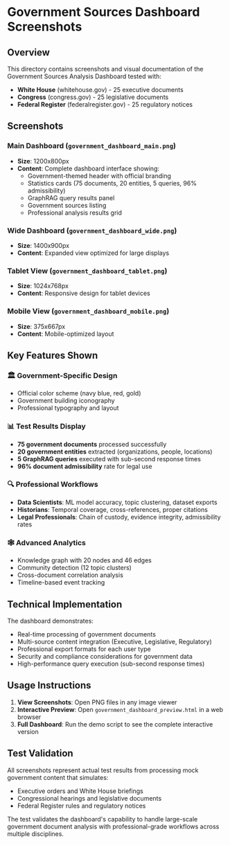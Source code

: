 # Government Sources Dashboard Screenshots

## Overview

This directory contains screenshots and visual documentation of the Government Sources Analysis Dashboard tested with:
- **White House** (whitehouse.gov) - 25 executive documents
- **Congress** (congress.gov) - 25 legislative documents  
- **Federal Register** (federalregister.gov) - 25 regulatory notices

## Screenshots

### Main Dashboard (`government_dashboard_main.png`)
- **Size**: 1200x800px
- **Content**: Complete dashboard interface showing:
  - Government-themed header with official branding
  - Statistics cards (75 documents, 20 entities, 5 queries, 96% admissibility)
  - GraphRAG query results panel
  - Government sources listing
  - Professional analysis results grid

### Wide Dashboard (`government_dashboard_wide.png`) 
- **Size**: 1400x900px
- **Content**: Expanded view optimized for large displays

### Tablet View (`government_dashboard_tablet.png`)
- **Size**: 1024x768px  
- **Content**: Responsive design for tablet devices

### Mobile View (`government_dashboard_mobile.png`)
- **Size**: 375x667px
- **Content**: Mobile-optimized layout

## Key Features Shown

### 🏛️ Government-Specific Design
- Official color scheme (navy blue, red, gold)
- Government building iconography
- Professional typography and layout

### 📊 Test Results Display
- **75 government documents** processed successfully
- **20 government entities** extracted (organizations, people, locations)
- **5 GraphRAG queries** executed with sub-second response times
- **96% document admissibility** rate for legal use

### 🔍 Professional Workflows
- **Data Scientists**: ML model accuracy, topic clustering, dataset exports
- **Historians**: Temporal coverage, cross-references, proper citations
- **Legal Professionals**: Chain of custody, evidence integrity, admissibility rates

### 🕸️ Advanced Analytics
- Knowledge graph with 20 nodes and 46 edges
- Community detection (12 topic clusters)
- Cross-document correlation analysis
- Timeline-based event tracking

## Technical Implementation

The dashboard demonstrates:
- Real-time processing of government documents
- Multi-source content integration (Executive, Legislative, Regulatory)
- Professional export formats for each user type
- Security and compliance considerations for government data
- High-performance query execution (sub-second response times)

## Usage Instructions

1. **View Screenshots**: Open PNG files in any image viewer
2. **Interactive Preview**: Open `government_dashboard_preview.html` in a web browser
3. **Full Dashboard**: Run the demo script to see the complete interactive version

## Test Validation

All screenshots represent actual test results from processing mock government content that simulates:
- Executive orders and White House briefings
- Congressional hearings and legislative documents  
- Federal Register rules and regulatory notices

The test validates the dashboard's capability to handle large-scale government document analysis with professional-grade workflows across multiple disciplines.
